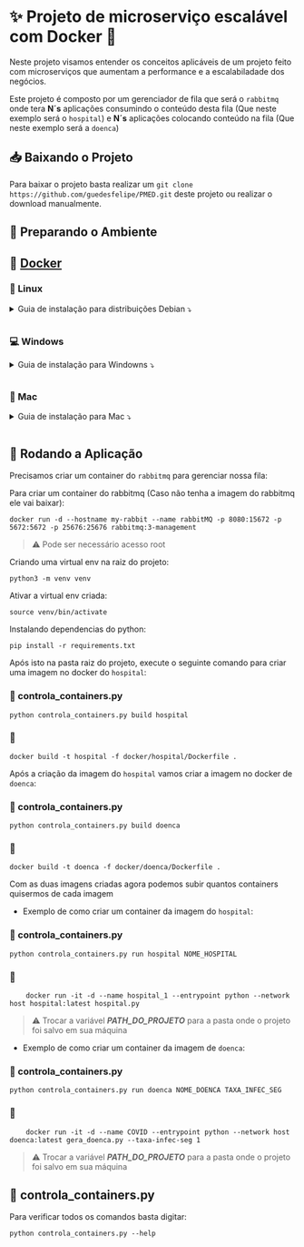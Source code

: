 # ✨ **Projeto de microserviço escalável com Docker** 🐳

Neste projeto visamos entender os conceitos aplicáveis de um projeto feito com microserviços que aumentam a performance e a escalabiladade dos negócios.

Este projeto é composto por um gerenciador de fila que será o `rabbitmq` onde tera **N´s** aplicações consumindo o conteúdo desta fila (Que neste exemplo será o `hospital`) e **N´s** aplicações colocando conteúdo na fila (Que neste exemplo será a `doenca`)

## 📥 **Baixando o Projeto**

Para baixar o projeto basta realizar um `git clone https://github.com/guedesfelipe/PMED.git` deste projeto ou realizar o download manualmente.

## 🔧 **Preparando o Ambiente**

## :whale2: [Docker](https://www.docker.com/)

### :penguin: Linux

<details><p><summary>Guia de instalação para distribuições Debian &#10549;</p></summary>

1. Instalando o curl caso não tenha instalado na máquina ainda:

    ~~~sh
    sudo apt install curl
    ~~~

1. Download do instalador docker:

    ~~~sh
    curl -fsSL https://get.docker.com -o get-docker.sh
    ~~~

1. Executando o script do instalador baixado acima:

    ~~~sh
    sudo sh get-docker.sh
    ~~~

1. Verificando se foi instalado corretamente e qual a versão que instalamos:

    ~~~sh
    sudo docker --version
    ~~~

1. Agora vamos ver se o docker consegue subir um container com o comando abaixo:

    ~~~sh
    sudo docker run --rm hello-world
    ~~~

    > :loudspeaker: Este comando irá baixar uma imagem docker de hello world, e o parâmetro `--rm` significa que irá excluir este container assim que terminar a execução. Para mais detalhes digite: `sudo docker run --help` que irá mostrar mais detalhadamente todos os parâmetros, inclusive o `--rm`.

1. Para conseguirmos executar o docker sem precisar do `sudo`:

    ~~~sh
    sudo usermod -aG docker $USER
    ~~~

    ~~~sh
    newgrp docker
    ~~~

1. Para testar e listar os containers ativos:

    ~~~sh
    docker ps
    ~~~

1. Listando todos os containers (Ativos e Inativos):

    ~~~sh
    docker ps -a
    ~~~

</details>

### :computer: Windows

<details><p><summary>Guia de instalação para Windowns &#10549;</p></summary>

[Manual oficial de instalação do docker para Windows](https://hub.docker.com/editions/community/docker-ce-desktop-windows)

[Clique aqui para baixar o instalador do docker para Windows](https://desktop.docker.com/win/stable/Docker%20Desktop%20Installer.exe)

</details>

### :apple: Mac

<details><p><summary>Guia de instalação para Mac &#10549;</p></summary>

[Manual oficial de instalação do docker para Mac](https://hub.docker.com/editions/community/docker-ce-desktop-mac)

[Clique aqui para baixar o instalador do docker para Mac](https://desktop.docker.com/mac/stable/Docker.dmg)

</details>

## 🚀 **Rodando a Aplicação**

Precisamos criar um container do `rabbitmq` para gerenciar nossa fila:

Para criar um container do rabbitmq (Caso não tenha a imagem do rabbitmq ele vai
baixar):

    docker run -d --hostname my-rabbit --name rabbitMQ -p 8080:15672 -p 5672:5672 -p 25676:25676 rabbitmq:3-management

> ⚠️ Pode ser necessário acesso root

Criando uma virtual env na raiz do projeto:

    python3 -m venv venv

Ativar a virtual env criada:

    source venv/bin/activate

Instalando dependencias do python:

    pip install -r requirements.txt

Após isto na pasta raiz do projeto, execute o seguinte comando para criar uma imagem no docker do `hospital`:

### 📜 controla_containers.py

    python controla_containers.py build hospital

### 🐳

    docker build -t hospital -f docker/hospital/Dockerfile .

Após a criação da imagem do `hospital` vamos criar a imagem no docker de `doenca`:

### 📜 controla_containers.py

    python controla_containers.py build doenca

### 🐳

    docker build -t doenca -f docker/doenca/Dockerfile .


Com as duas imagens criadas agora podemos subir quantos containers quisermos de cada imagem

* Exemplo de como criar um container da imagem do `hospital`:

### 📜 controla_containers.py

    python controla_containers.py run hospital NOME_HOSPITAL

### 🐳

        docker run -it -d --name hospital_1 --entrypoint python --network host hospital:latest hospital.py

> ⚠️ Trocar a variável ***PATH_DO_PROJETO*** para a pasta onde o projeto foi salvo em sua máquina

* Exemplo de como criar um container da imagem de `doenca`: 

### 📜 controla_containers.py

    python controla_containers.py run doenca NOME_DOENCA TAXA_INFEC_SEG


### 🐳

        docker run -it -d --name COVID --entrypoint python --network host doenca:latest gera_doenca.py --taxa-infec-seg 1

> ⚠️ Trocar a variável ***PATH_DO_PROJETO*** para a pasta onde o projeto foi salvo em sua máquina

## 📜 controla_containers.py

Para verificar todos os comandos basta digitar:

    python controla_containers.py --help
